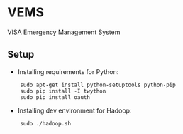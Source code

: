VEMS
====

VISA Emergency Management System


Setup
-----

* Installing requirements for Python:

```
    sudo apt-get install python-setuptools python-pip
    sudo pip install -I twython
    sudo pip install oauth
```


* Installing dev environment for Hadoop:

```
    sudo ./hadoop.sh
```
